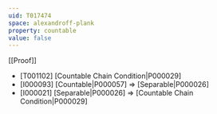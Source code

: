```yaml
---
uid: T017474
space: alexandroff-plank
property: countable
value: false
---
```

[[Proof]]

* [T001102] [Countable Chain Condition|P000029]
* [I000093] [Countable|P000057] => [Separable|P000026]
* [I000021] [Separable|P000026] => [Countable Chain Condition|P000029]

